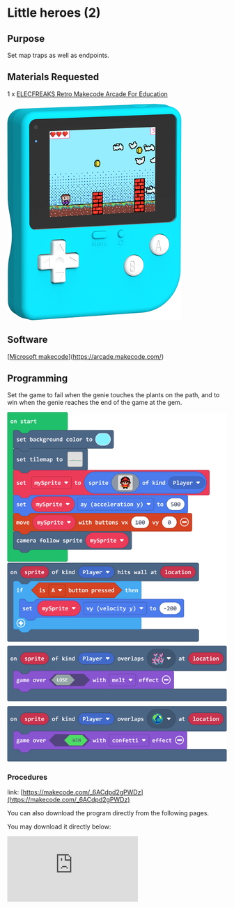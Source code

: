 # Little heroes (2)

## Purpose

Set map traps as well as endpoints.

## Materials Requested

1 x  [ELECFREAKS Retro Makecode Arcade For Education](https://item.taobao.com/item.htm?spm=a1z10.5-c-s.w4002-18602834185.82.51a95ccfE1IJt1&id=644090757603)

![retro-case-01-01.png](./images/retro-case-01-01.png)

## Software

[[Microsoft makecode](https://arcade.makecode.com/)](https://arcade.makecode.com/)

## Programming

Set the game to fail when the genie touches the plants on the path, and to win when the genie reaches the end of the game at the gem.

![retro-case-05-01.png](./images/retro-case-05-01.png)

### Procedures

link: [https://makecode.com/_6ACdpd2gPWDz](https://makecode.com/_6ACdpd2gPWDz)

You can also download the program directly from the following pages.


You may download it directly below:

<div
    style={{
        position: 'relative',
        paddingBottom: '60%',
        overflow: 'hidden',
    }}
>
    <iframe
        src="https://makecode.com/_6ACdpd2gPWDz"
        frameborder="0"
        sandbox="allow-popups allow-forms allow-scripts allow-same-origin"
        style={{
            position: 'absolute',
            width: '100%',
            height: '100%',
        }}
    />
</div>



## Program Download

Please see the documentation for the program download: [Program Download Method](http://wiki.elecfreaks.com/en/retroarcade/program-download-method)

## Conclusion

You can control the sprite to move laterally and jump in the custom scene by pressing the button.
